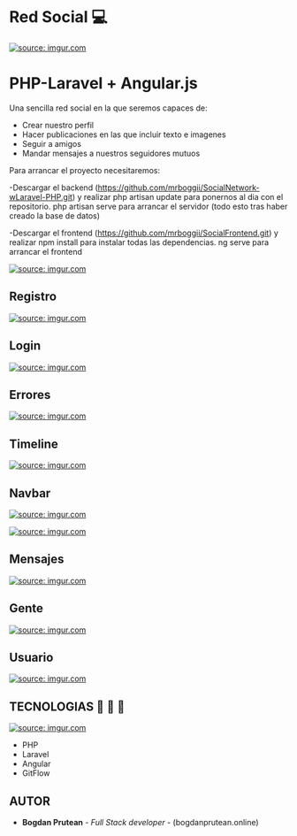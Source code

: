 
# Red Social 💻 

<a href="https://imgur.com/7hRjgGX"><img src="https://i.imgur.com/7hRjgGX.png" title="source: imgur.com" /></a>

# PHP-Laravel + Angular.js
Una sencilla red social en la que seremos capaces de:
* Crear nuestro perfil
* Hacer publicaciones en las que incluir texto e imagenes
* Seguir a amigos
* Mandar mensajes a nuestros seguidores mutuos


Para arrancar el proyecto necesitaremos:

-Descargar el backend (https://github.com/mrboggii/SocialNetwork-wLaravel-PHP.git)
y realizar php artisan update para ponernos al dia con el repositorio.
php artisan serve para arrancar el servidor (todo esto tras haber creado la base de datos)

-Descargar el frontend (https://github.com/mrboggii/SocialFrontend.git)
y realizar npm install para instalar todas las dependencias.
ng serve para arrancar el frontend

<a href="https://imgur.com/fdq5f7p"><img src="https://i.imgur.com/fdq5f7p.gif" title="source: imgur.com" /></a>



## Registro
<a href="https://imgur.com/wsqEmCT"><img src="https://i.imgur.com/wsqEmCT.gif" title="source: imgur.com" /></a>


## Login

<a href="https://imgur.com/bjLyEC8"><img src="https://i.imgur.com/bjLyEC8.png" title="source: imgur.com" /></a>

## Errores 

<a href="https://imgur.com/isKFY2V"><img src="https://i.imgur.com/isKFY2V.png" title="source: imgur.com" /></a>

## Timeline 

<a href="https://imgur.com/1PdmDTI"><img src="https://i.imgur.com/1PdmDTI.png" title="source: imgur.com" /></a>

## Navbar 

<a href="https://imgur.com/CAFMo4R"><img src="https://i.imgur.com/CAFMo4R.png" title="source: imgur.com" /></a>

<a href="https://imgur.com/juUJX3H"><img src="https://i.imgur.com/juUJX3H.png" title="source: imgur.com" /></a>

## Mensajes

<a href="https://imgur.com/NxiQ0p3"><img src="https://i.imgur.com/NxiQ0p3.png" title="source: imgur.com" /></a>

## Gente

<a href="https://imgur.com/KTB62Zz"><img src="https://i.imgur.com/KTB62Zz.png" title="source: imgur.com" /></a>

## Usuario 

<a href="https://imgur.com/lkgHDON"><img src="https://i.imgur.com/lkgHDON.png" title="source: imgur.com" /></a>

## TECNOLOGIAS  🔧 🔩 🔨 

<a href="https://imgur.com/AxEXef9"><img src="https://i.imgur.com/AxEXef9.png" title="source: imgur.com" /></a>

* PHP
* Laravel
* Angular
* GitFlow

## AUTOR

* **Bogdan Prutean** - *Full Stack developer* - (bogdanprutean.online)

